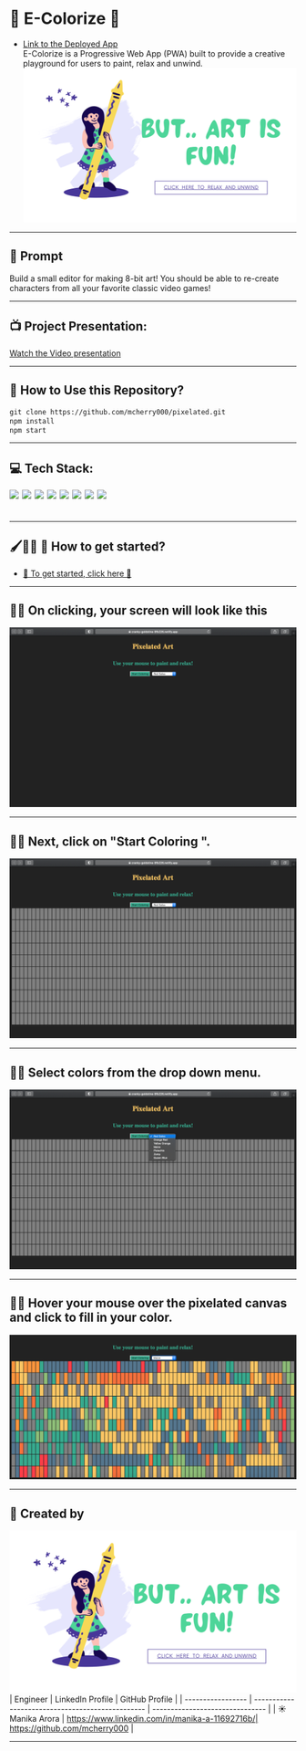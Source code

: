 # 🎨 E-Colorize 🎨

- [Link to the Deployed App](https://cranky-goldstine-9fb226.netlify.app/)
  <br/>
  E-Colorize is a Progressive Web App (PWA) built to provide a creative playground for users to paint, relax and unwind.
  ![Ecolorize](public/colorize.png)

---

## 🎨 Prompt

Build a small editor for making 8-bit art! You should be able to re-create characters from all your favorite classic video games!

---

## 📺 Project Presentation:

[ Watch the Video presentation](https://youtu.be/D1PXq5mb8NY)

---

## 🎨 How to Use this Repository?

```shell
git clone https://github.com/mcherry000/pixelated.git
npm install
npm start
```

---

## 💻 Tech Stack:

[<img align="left"  width="22px" src="https://cdn.jsdelivr.net/npm/simple-icons@3.12.1/icons/html5.svg" />][html]

[<img align="left"  width="22px" src="https://cdn.jsdelivr.net/npm/simple-icons@3.12.1/icons/css3.svg" />][css]

[<img align="left"  width="22px" src="https://cdn.jsdelivr.net/npm/simple-icons@3.12.1/icons/javascript.svg" />][js]

[<img align="left"  width="22px" src="https://cdn.jsdelivr.net/npm/simple-icons@3.12.1/icons/netlify.svg" />][netlify]

[<img align="left"  width="22px" src="https://cdn.jsdelivr.net/npm/simple-icons@3.12.1/icons/github.svg" />][github]

[<img align="left"  width="22px" src="https://cdn.jsdelivr.net/npm/simple-icons@3.12.1/icons/canva.svg" />][canva]

[<img align="left"  width="22px" src="https://cdn.jsdelivr.net/npm/simple-icons@3.12.1/icons/npm.svg" />][npm]

[<img align="left"  width="22px" src="https://cdn.jsdelivr.net/npm/simple-icons@3.12.1/icons/node-dot-js.svg" />][node]

[html]: http://www.w3.org/html/logo/
[css]: http://www.w3.org/html/logo/
[canva]: https://www.canva.com/
[npm]: https://github.com/npm/logos
[node]: https://nodejs.org/en/about/resources/
[netlify]: https://www.netlify.com/press/
[js]: https://github.com/voodootikigod/logo.js
[html]: http://www.w3.org/html/logo/
[github]: https://github.com/logos

## <br/>

---

## 🖌🧑‍🎨 🎨 How to get started?

- [🎨 To get started, click here 🎨](https://cranky-goldstine-9fb226.netlify.app/)
  <br/>

---

## 🧑‍🎨 On clicking, your screen will look like this

![Anonymous](public/startscreen.png)

---

## 🧑‍🎨 Next, click on "Start Coloring ".

![Anonymous](public/canvass.png)

---

## 🧑‍🎨 Select colors from the drop down menu.

![Anonymous](public/options.png)

---

## 🧑‍🎨 Hover your mouse over the pixelated canvas and click to fill in your color.

![Anonymous](public/final.png)

---

## 👩‍ Created by

![Anonymous](public/colorize.png)
| Engineer | LinkedIn Profile | GitHub Profile |
| ----------------- | ------------------------------------------------ | ------------------------------- |
| ☀️ Manika Arora | https://www.linkedin.com/in/manika-a-11692716b/| https://github.com/mcherry000 |

---
